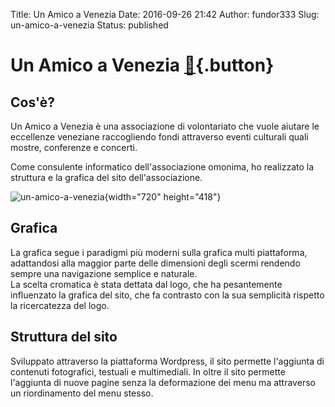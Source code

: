 Title: Un Amico a Venezia
Date: 2016-09-26 21:42
Author: fundor333
Slug: un-amico-a-venezia
Status: published

Un Amico a Venezia [🔗](http://www.unamicoavenezia.org/wp_it/){.button}
======================================================================

Cos'è?
------

Un Amico a Venezia è una associazione di volontariato che vuole aiutare
le eccellenze veneziane raccogliendo fondi attraverso eventi culturali
quali mostre, conferenze e concerti.

Come consulente informatico dell'associazione omonima, ho realizzato la
struttura e la grafica del sito dell'associazione.

<!--more-->

![un-amico-a-venezia](http://www.fundor333.com/wp-content/uploads/2016/09/Un-Amico-a-Venezia-1024x594.png){width="720"
height="418"}

Grafica
-------

La grafica segue i paradigmi più moderni sulla grafica multi
piattaforma, adattandosi alla maggior parte delle dimensioni degli
scermi rendendo sempre una navigazione semplice e naturale.\
La scelta cromatica è stata dettata dal logo, che ha pesantemente
influenzato la grafica del sito, che fa contrasto con la sua semplicità
rispetto la ricercatezza del logo.

Struttura del sito
------------------

Sviluppato attraverso la piattaforma Wordpress, il sito permette
l'aggiunta di contenuti fotografici, testuali e multimediali. In oltre
il sito permette l'aggiunta di nuove pagine senza la deformazione dei
menu ma attraverso un riordinamento del menu stesso.
